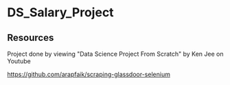 # DS_Salary_Project

## Resources
Project done by viewing "Data Science Project From Scratch" by Ken Jee on Youtube

https://github.com/arapfaik/scraping-glassdoor-selenium
